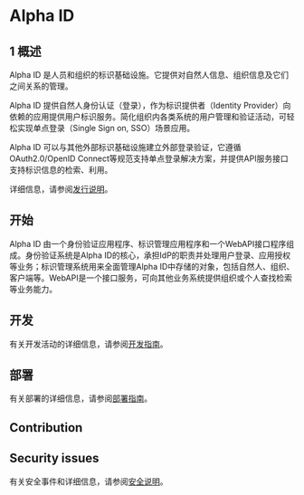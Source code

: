 # Alpha ID

## 1 概述

Alpha ID 是人员和组织的标识基础设施。它提供对自然人信息、组织信息及它们之间关系的管理。

Alpha ID 提供自然人身份认证（登录），作为标识提供者（Identity Provider）向依赖的应用提供用户标识服务。简化组织内各类系统的用户管理和验证活动，可轻松实现单点登录（Single Sign on, SSO）场景应用。

Alpha ID 可以与其他外部标识基础设施建立外部登录验证，它遵循OAuth2.0/OpenID Connect等规范支持单点登录解决方案，并提供API服务接口支持标识信息的检索、利用。

详细信息，请参阅[发行说明](docs/ReleaseNotes.md)。

## 开始

Alpha ID 由一个身份验证应用程序、标识管理应用程序和一个WebAPI接口程序组成。身份验证系统是Alpha ID的核心，承担IdP的职责并处理用户登录、应用授权等业务；标识管理系统用来全面管理Alpha ID中存储的对象，包括自然人、组织、客户端等。WebAPI是一个接口服务，可向其他业务系统提供组织或个人查找检索等业务能力。

## 开发

有关开发活动的详细信息，请参阅[开发指南](docs/Development.md)。

## 部署

有关部署的详细信息，请参阅[部署指南](docs/Deployment.md)。

## Contribution



## Security issues

有关安全事件和详细信息，请参阅[安全说明](SECURITY.md)。

